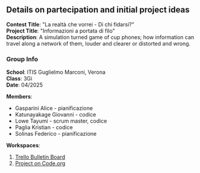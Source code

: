 ## Details on partecipation and initial project ideas
**Contest Title**: "La realtà che vorrei - Di chi fidarsi?"  
**Project Title**:  "Informazioni a portata di filo"  
**Description**:  A simulation turned game of cup phones; how information can travel along a network of them, louder and clearer or distorted and wrong.  
### Group Info  
**School**:  ITIS Guglielmo Marconi, Verona  
**Class**:  3Gi  
**Date**:  04/2025  

**Members**:
* Gasparini Alice - pianificazione
* Katunayakage Giovanni - codice
* Lowe Tayumi - scrum master, codice
* Paglia Kristian - codice
* Solinas Federico - pianificazione

**Workspaces**:
1. [Trello Bulletin Board](https://trello.com/invite/b/67d9a3a82a1cf681eb35f2bb/ATTI53cbcec559af3170f022b3ff6208deb7585EDD11/gruppo-2-informatica) 
2. [Project on Code.org](https://studio.code.org/projects/gamelab/0pTArjaPobcq-t2HkMXAMVNSfvEOWjEyiQdbj8CMBWw)  
